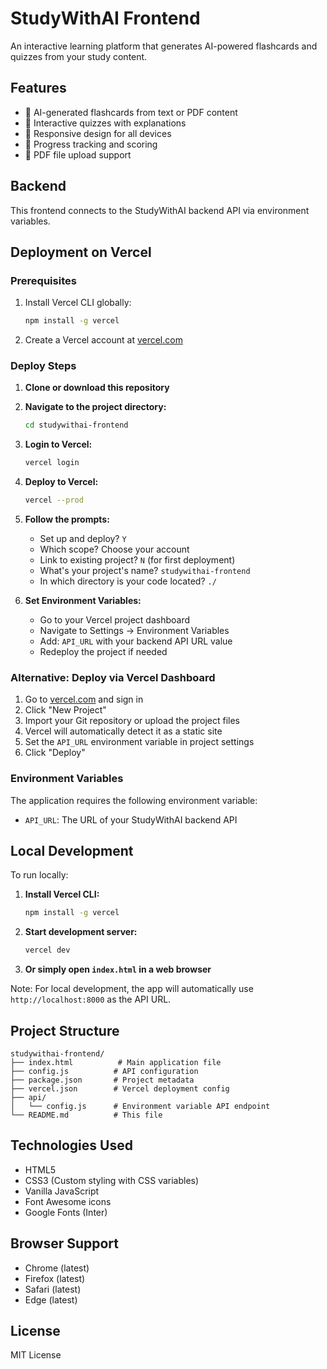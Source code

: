 # StudyWithAI Frontend

An interactive learning platform that generates AI-powered flashcards and quizzes from your study content.

## Features

- 🧠 AI-generated flashcards from text or PDF content
- 📝 Interactive quizzes with explanations
- 📱 Responsive design for all devices
- 🎯 Progress tracking and scoring
- 📄 PDF file upload support

## Backend

This frontend connects to the StudyWithAI backend API via environment variables.

## Deployment on Vercel

### Prerequisites

1. Install Vercel CLI globally:
   ```bash
   npm install -g vercel
   ```

2. Create a Vercel account at [vercel.com](https://vercel.com)

### Deploy Steps

1. **Clone or download this repository**

2. **Navigate to the project directory:**
   ```bash
   cd studywithai-frontend
   ```

3. **Login to Vercel:**
   ```bash
   vercel login
   ```

4. **Deploy to Vercel:**
   ```bash
   vercel --prod
   ```

5. **Follow the prompts:**
   - Set up and deploy? `Y`
   - Which scope? Choose your account
   - Link to existing project? `N` (for first deployment)
   - What's your project's name? `studywithai-frontend`
   - In which directory is your code located? `./`

6. **Set Environment Variables:**
   - Go to your Vercel project dashboard
   - Navigate to Settings → Environment Variables
   - Add: `API_URL` with your backend API URL value
   - Redeploy the project if needed

### Alternative: Deploy via Vercel Dashboard

1. Go to [vercel.com](https://vercel.com) and sign in
2. Click "New Project"
3. Import your Git repository or upload the project files
4. Vercel will automatically detect it as a static site
5. Set the `API_URL` environment variable in project settings
6. Click "Deploy"

### Environment Variables

The application requires the following environment variable:

- `API_URL`: The URL of your StudyWithAI backend API

## Local Development

To run locally:

1. **Install Vercel CLI:**
   ```bash
   npm install -g vercel
   ```

2. **Start development server:**
   ```bash
   vercel dev
   ```

3. **Or simply open `index.html` in a web browser**

Note: For local development, the app will automatically use `http://localhost:8000` as the API URL.

## Project Structure

```
studywithai-frontend/
├── index.html          # Main application file
├── config.js          # API configuration
├── package.json       # Project metadata
├── vercel.json        # Vercel deployment config
├── api/
│   └── config.js      # Environment variable API endpoint
└── README.md          # This file
```

## Technologies Used

- HTML5
- CSS3 (Custom styling with CSS variables)
- Vanilla JavaScript
- Font Awesome icons
- Google Fonts (Inter)

## Browser Support

- Chrome (latest)
- Firefox (latest)
- Safari (latest)
- Edge (latest)

## License

MIT License